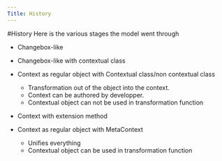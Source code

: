 ```yaml
---
Title: History
---
```

#History
Here is the various stages the model went through


-  Changebox-like
-  Changebox-like with contextual class
-  Context as regular object with Contextual class/non contextual class
	-  Transformation out of the object into the context. 
	-  Context can be authored by developper.
	-  Contextual object can not be used in transformation function

-  Context with extension method
-  Context as regular object with MetaContext 
	-  Unifies everything
	-  Contextual object can be used in transformation function

